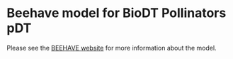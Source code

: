 # Beehave model for BioDT Pollinators pDT

Please see the [BEEHAVE website](https://beehave-model.net/) for
more information about the model.

